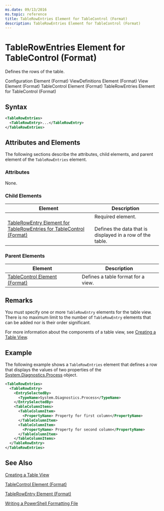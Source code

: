 ```yaml
---
ms.date: 09/13/2016
ms.topic: reference
title: TableRowEntries Element for TableControl (Format)
description: TableRowEntries Element for TableControl (Format)
---
```

# TableRowEntries Element for TableControl (Format)

Defines the rows of the table.

Configuration Element (Format)
ViewDefinitions Element (Format)
View Element (Format)
TableControl Element (Format)
TableRowEntries Element for TableControl (Format)

## Syntax

```xml
<TableRowEntries>
  <TableRowEntry>...</TableRowEntry>
</TableRowEntries>
```

## Attributes and Elements

The following sections describe the attributes, child elements, and parent element of the `TableRowEntries` element.

### Attributes

None.

### Child Elements

|Element|Description|
|-------------|-----------------|
|[TableRowEntry Element for TableRowEntries for TableControl (Format)](./tablerowentry-element-for-tablerowentries-for-tablecontrol-format.md)|Required element.<br /><br /> Defines the data that is displayed in a row of the table.|

### Parent Elements

|Element|Description|
|-------------|-----------------|
|[TableControl Element (Format)](./tablecontrol-element-format.md)|Defines a table format for a view.|

## Remarks

You must specify one or more `TableRowEntry` elements for the table view. There is no maximum limit to the number of `TableRowEntry` elements that can be added nor is their order significant.

For more information about the components of a table view, see [Creating a Table View](./creating-a-table-view.md).

## Example

The following example shows a `TableRowEntries` element that defines a row that displays the values of two properties of the [System.Diagnostics.Process](/dotnet/api/System.Diagnostics.Process) object.

```xml
<TableRowEntries>
  <TableRowEntry>
    <EntrySelectedBy>
      <TypeName>System.Diagnostics.Process</TypeName>
    </EntrySelectedBy>
    <TableColumnItems>
      <TableColumnItem>
        <PropertyName> Property for first column</PropertyName>
      </TableColumnItem>
      <TableColumnItem>
        <PropertyName> Property for second column</PropertyName>
      </TableColumnItem>
    </TableColumnItems>
  </TableRowEntry>
</TableRowEntries>

```

## See Also

[Creating a Table View](./creating-a-table-view.md)

[TableControl Element (Format)](./tablecontrol-element-format.md)

[TableRowEntry Element (Format)](./tablerowentry-element-for-tablerowentries-for-tablecontrol-format.md)

[Writing a PowerShell Formatting File](./writing-a-powershell-formatting-file.md)
